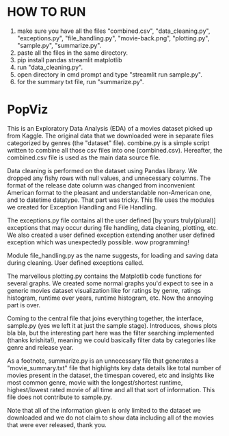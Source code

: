 # HOW TO RUN

1. make sure you have all the files "combined.csv", "data_cleaning.py", "exceptions.py", "file_handling.py", "movie-back.png", "plotting.py", "sample.py", "summarize.py".
2. paste all the files in the same directory.
3. pip install pandas streamlit matplotlib
4. run "data_cleaning.py".
5. open directory in cmd prompt and type "streamlit run sample.py".
6. for the summary txt file, run "summarize.py".

# PopViz

This is an Exploratory Data Analysis (EDA) of a movies dataset picked up from Kaggle. The original data that we downloaded were in separate files categorized by genres (the "dataset" file). combine.py is a simple script written to combine all those csv files into one (combined.csv). Hereafter, the combined.csv file is used as the main data source file. 

Data cleaning is performed on the dataset using Pandas library. We dropped any fishy rows with null values, and unnecessary columns. The format of the release date column was changed from inconvenient American format to the pleasant and understandable non-American one, and to datetime datatype. That part was tricky. This file uses the modules we created for Exception Handling and File Handling.

The exceptions.py file contains all the user defined [by yours truly(plural)] exceptions that may occur during file handling, data cleaning, plotting, etc. We also created a user defined exception extending another user defined exception which was unexpectedly possible. wow programming! 

Module file_handling.py as the name suggests, for loading and saving data during cleaning. User defined exceptions called.

The marvellous plotting.py contains the Matplotlib code functions for several graphs. We created some normal graphs you'd expect to see in a generic movies dataset visualization like for ratings by genre, ratings histogram, runtime over years, runtime histogram, etc. Now the annoying part is over.

Coming to the central file that joins everything together, the interface, sample.py (yes we left it at just the sample stage). Introduces, shows plots bla bla, but the interesting part here was the filter searching implemented (thanks krishita!), meaning we could basically filter data by categories like genre and release year.

As a footnote, summarize.py is an unnecessary file that generates a "movie_summary.txt" file that highlights key data details like total number of movies present in the dataset, the timespan covered, etc and insights like most common genre, movie with the longest/shortest runtime, highest/lowest rated movie of all time and all that sort of information. This file does not contribute to sample.py.

Note that all of the information given is only limited to the dataset we downloaded and we do not claim to show data including all of the movies that were ever released, thank you.